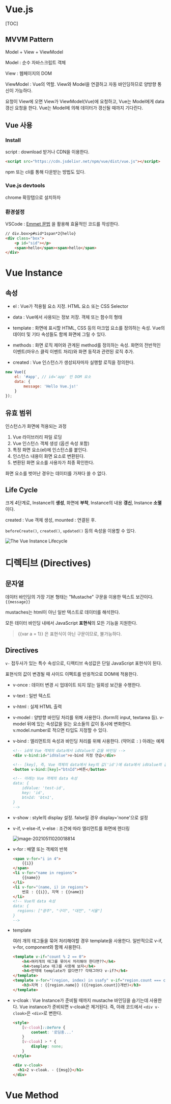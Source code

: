 # Vue.js

[TOC]

## MVVM Pattern

Model + View + ViewModel

Model : 순수 자바스크립트 객체

View : 웹페이지의 DOM

ViewModel : Vue의 역할. View와 Model을 연결하고 자동 바인딩하므로 양방향 통신이 가능하다.



요청이 View에 오면 View가 ViewModel(Vue)에 요청하고, Vue는 Model에게 data 갱신 요청을 한다. Vue는 Model에 의해 데이터가 갱신될 때까지 기다린다.



## Vue 사용

### Install

script : download 받거나 CDN을 이용한다.

```html
<script src="https://cdn.jsdelivr.net/npm/vue/dist/vue.js"></script>
```

npm 또는 cli를 통해 다운받는 방법도 있다.



### Vue.js devtools

chrome 확장탭으로 설치하자



### 환경설정

VSCode : [Emmet 문법](https://docs.emmet.io/abbreviations/syntax/) 을 활용해 효율적인 코드를 작성한다.

```html
// div.box>p#sid*1span*2{hello}
<div class="box">
    <p id="sid"></p>
    <span>hello</span><span>hello</span>
</div>
```





# Vue Instance

## 속성

- el : Vue가 적용될 요소 지정. HTML 요소 또는 CSS Selector
- data : Vue에서 사용되는 정보 저장. 객체 또는 함수의 형태
- template : 화면에 표시할 HTML, CSS 등의 마크업 요소를 정의하는 속성. Vue의 데이터 및 기타 속성들도 함께 화면에 그릴 수 있다.

- methods : 화면 로직 제어와 관계된 method를 정의하는 속성. 화면의 전반적인 이벤트(마우스 클릭 이벤트 처리)와 화면 동작과 관련된 로직 추가.

- created : Vue 인스턴스가 생성되자마자 실행할 로직을 정의한다.



```javascript
new Vue({
    el: '#app', // id='app' 인 DOM 요소
    data: {
        message: 'Hello Vue.js!'
    }
});
```



## 유효 범위

인스턴스가 화면에 적용되는 과정

1. Vue 라이브러리 파일 로딩
2. Vue 인스턴스 객체 생성 (옵션 속성 포함)
3. 특정 화면 요소(el)에 인스턴스를 붙인다.
4. 인스턴스 내용이 화면 요소로 변환된다.
5. 변환된 화면 요소를 사용자가 최종 확인한다.

화면 요소를 벗어난 경우는 데이터를 가져다 쓸 수 없다.



## Life Cycle

크게 4단계로, Instance의 **생성**, 화면에 **부착**, Instance의 내용 **갱신**, Instance **소멸**이다.

created : Vue 객체 생성, mounted : 연결된 후.

`beforeCreate()`, `created()`, `updated()` 등의 속성을 이용할 수 있다.

![The Vue Instance Lifecycle](images/lifecycle.png) 



# 디렉티브 (Directives)

## 문자열

데이터 바인딩의 가장 기본 형태는 "Mustache" 구문을 이용한 텍스트 보간이다. `{{message}}`

mustaches는 html이 아닌 일반 텍스트로 데이터를 해석한다.

모든 데이터 바인딩 내에서 JavaScript **표현식**의 모든 기능을 지원한다.

> {{var a = 1}} 은 표현식이 아닌 구문이므로, 불가능하다.



## Directives

`v-` 접두사가 있는 특수 속성으로, 디렉티브 속성값은 단일 JavaScript 표현식이 된다.

표현식의 값이 변경될 때 사이드 이펙트를 반응적으로 DOM에 적용한다.



- v-once : 데이터 변경 시 업데이트 되지 않는 일회성 보간을 수행한다.

- v-text : 일반 텍스트

- v-html : 실제 HTML 출력

- v-model : 양방향 바인딩 처리를 위해 사용한다. (form의 input, textarea 등). v-model 뒤에 있는 속성값을 읽는 요소들의 값이 동시에 변화한다. v.model.number로 적으면 타입도 지정할 수 있다.

- v-bind : 엘리먼트의 속성과 바인딩 처리를 위해 사용한다. (약어로 `:` ) 아래는 예제

  ```html
  <!-- id에 Vue 객체의 data에서 idValue의 값을 바인딩 -->
  <div v-bind:id="idValue">v-bind 지정 연습</div>
  
  <!-- [key], 즉, Vue 객체의 data에서 key의 값('id')에 data에서 idValue의 값을 바인딩 -->
  <button v-bind:[key]="btnId">버튼</button>
  
  <!-- 아래는 Vue 객체의 data 속성
  data: {
      idValue: 'test-id',
      key: 'id',
      btnId: 'btn1',
  }
  -->
  ```

- v-show : style의 display 설정. false일 경우 display='none'으로 설정

- v-if, v-else-if, v-else : 조건에 따라 엘리먼트를 화면에 렌더링

  ![image-20210511020018814](images/image-20210511020018814.png) 

- v-for : 배열 또는 객체의 반복

  ```html
  <span v-for="i in 4">
      {{i}}
  </span>
  <li v-for="name in regions">
      {{name}}
  </li>
  <li v-for="(name, i) in regions">
      번호 : {{i}}, 지역 : {{name}}
  </li>
  <!-- Vue의 data 속성
  data: {
  	regions: ["광주", "구미", "대전", "서울"]
  }
  -->
  ```

- template

    여러 개의 태그들을 묶어 처리해야할 경우 template을 사용한다. 일반적으로 v-if, v-for, component와 함께 사용한다.

    ```html
    <template v-if="count % 2 == 0">
        <h4>여러개의 태그를 묶어서 처리해야 한다면??</h4>
        <h4>template 태그를 사용해 보자</h4>
        <h4>만약에 template가 없다면?? 각태그마다 v-if?</h4>
    </template>
    <template v-for="(region, index) in ssafy" v-if="region.count === count">
        <h3>지역 : {{region.name}} ({{region.count}}개반)</h3>
    </template>

    ```

- v-cloak : Vue Instance가 준비될 때까지 mustache 바인딩을 숨기는데 사용한다. Vue instance가 준비되면 v-cloak은 제거된다. 즉, 아래 코드에서 `<div v-cloak>`은 `<div>`로 변한다.

  ```html
  <style>
      [v-cloak]::before {
          content: '로딩중...'
      }
      [v-cloak] > * {
          display: none;
      }
  </style>
  
  <div v-cloak>
    <h1>2 v-cloak. - {{msg}}</h1>
  </div>
  ```
  



# Vue Method


